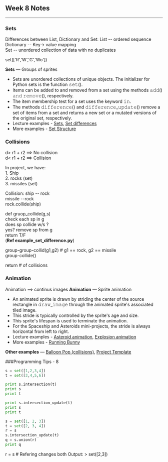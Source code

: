 ## Week 8 Notes ##
---

### Sets ###

Differences between List, Dictionary and Set:
	List -- ordered sequence  
	Dictionary -- Key-> value mapping  
	Set -- unordered collection of data with no duplicates

set(['R','W','G','Wo'])


**Sets** — Groups of sprites  

- Sets are unordered collections of unique objects. The initializer for Python sets is the function 𝚜𝚎𝚝().  
- Items can be added to and removed from a set using the methods 𝚊𝚍𝚍() 𝚊𝚗𝚍 𝚛𝚎𝚖𝚘𝚟𝚎(), respectively.  
- The item membership test for a set uses the keyword 𝚒𝚗.  
- The methods 𝚍𝚒𝚏𝚏𝚎𝚛𝚎𝚗𝚌𝚎() and 𝚍𝚒𝚏𝚏𝚎𝚛𝚎𝚗𝚌𝚎_𝚞𝚙𝚍𝚊𝚝𝚎() remove a set of items from a set and returns a new set or a mutated versions of the original set, respectively.  
- Lecture examples - [Sets](http://www.codeskulptor.org/#examples-sets.py), [Set differences](http://www.codeskulptor.org/#examples-set_difference.py)  
- More examples - [Set Structure](http://www.codeskulptor.org/#examples-more-8_sets-structure.py)


### Collisions


d> r1 + r2 ==> No collision  
d< r1 + r2 ==> Collision


In project, we have:  
		1. Ship  
		2. rocks (set)  
		3. missiles (set)

Collision:
		ship -- rock  
		missile --rock  
	rock.collide(ship)	


def gruop_collide(g,s)  
    check each sp in g  
    does sp collide w/s ?  
    yes? remove sp from g  
return T/F  
(**Ref example_set_difference.py**)



group-group-collid(g1,g2) # g1 == rock, g2 == missile  
	group-collide()  
	
return # of collisions	


### Animation

Animation ==> continus images
**Animation** — Sprite animation

- An animated sprite is drawn by striding the center of the source rectangle in 𝚍𝚛𝚊𝚠_𝚒𝚖𝚊𝚐𝚎 through the animated sprite's associated tiled image.  
- This stride is typically controlled by the sprite's age and size.  
- This sprite's lifespan is used to terminate the animation.  
- For the Spaceship and Asteroids mini-projects, the stride is always horizontal from left to right.  
- Lecture examples - [Asteroid animation](http://www.codeskulptor.org/#examples-asteroid_animation.py), [Explosion animation](http://www.codeskulptor.org/#examples-explosion_animation.py)  
- More examples - [Running Bunny](http://www.codeskulptor.org/#examples-more-8_sprite_animation-running_bunny.py)  


**Other examples**  — [Balloon Pop (collisions)](http://www.codeskulptor.org/#examples-more-8_collisions-balloon_pop.py), [Project Template](http://www.codeskulptor.org/#examples-ricerocks_template.py)	



###Programming Tips - 8

```Python
s = set([1,2,3,4])  
t = set([3,4,5,6])

print s.intersection(t)
print s
print t

print s.intersection_update(t)
print s
print t
```


```Python
s = set([1, 2, 3])
t = set([2, 3, 4])
r = s
s.intersection_update(t)
q = s.union(r)
print q
```

r = s  # Refering changes both
Output:
	> set([2,3]) 


